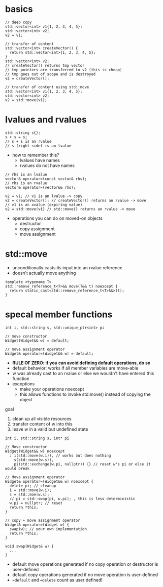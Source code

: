 # basics

```
// deep copy
std::vector<int> v1{1, 2, 3, 4, 5};
std::vector<int> v2;
v2 = v1;

// transfer of content
std::vector<int> createVector() {
  return std::vector<int>{1, 2, 3, 4, 5};
}
std::vector<int> v2;
// createVector() returns tmp vector
// tmp pointers are transferred to v2 (this is cheap)
// tmp goes out of scope and is destroyed
v2 = createVector();

// transfer of content using std::move
std::vector<int> v1{1, 2, 3, 4, 5};
std::vector<int> v2;
v2 = std::move(v1);
```

# lvalues and rvalues
```
std::string s{};
s + s = s;
// s + s is an rvalue
// s (right side) is an lvalue
```
* how to remember this?
  * lvalues have names
  * rvalues do not have names
```
// rhs is an lvalue
vector& operator=(const vector& rhs);
// rhs is an rvalue
vector& operator=(vector&& rhs);

v2 = v1; // v1 is an lvalue -> copy
v2 = createVector(); // createVector() returns an rvalue -> move
// v1 is an xvalue (expiring value)
v2 = std::move(v1) // std::move() returns an rvalue -> move
```
* operations you can do on moved-on objects
  * destructor
  * copy assignment
  * move assignment

# std::move
* unconditionally casts its input into an rvalue reference
* doesn't actually move anything

```
template <typename T>
std::remove_reference_t<T>&& move(T&& t) noexcept {
  return static_cast<std::remove_reference_t<T>&&>(t);
}
```

# specal member functions
```
int i, std::string s, std::unique_ptr<int> pi

// move constructor
Widget(Widget&& w) = default;

// move assignment operator
Widget& operator=(Widget&& w) = default;
```

* **RULE OF ZERO: if you can avoid defining default operations, do so**
* default behavior: works if all member variables are move-able
* w was already cast to an rvalue or else we wouldn't have entered this function
* exceptions
  * make your operations noexcept
  * this allows functions to invoke std:move() instead of copying the object

goal
1. clean up all visible resources
2. transfer content of w into this
3. leave w in a valid but undefined state

```
int i, std::string s, int* pi

// Move constructor
Widget(Widget&& w) noexcept 
  : i(std::move(w.i)), // works but does nothing
    s(std::move(w.s)),
    pi(std::exchange(w.pi, nullptr)) {} // reset w's pi or else it would break

// Move assignment operator
Widget& operator=(Widget&& w) noexcept {
  delete pi; // cleanup
  i = std::move(w.i);
  s = std::moe(w.s);
  // pi = std::swap(pi, w.pi); , this is less deterministic
  w.pi = nullptr; // reset
  return *this;
}

// copy + move assignment operator
Widget& operator=(Widget w) {
  swap(w); // your own implementation
  return *this;
}

void swap(Widget& w) {
  ...
}
```

* default move operations generated if no copy operation or destructor is user-defined
* default copy operations generated if no move operation is user-defined
* `=default` and `=delete` count as user defined!






